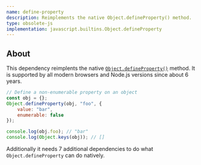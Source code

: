 ```yaml
---
name: define-property
description: Reimplements the native Object.defineProperty() method.
type: obsolete-js
implementation: javascript.builtins.Object.defineProperty
---
```


## About

This dependency reimplents the native [`Object.defineProperty()`](https://developer.mozilla.org/en-US/docs/Web/JavaScript/Reference/Global_Objects/Object/defineProperty) method. It is supported by all modern browsers and Node.js versions since about 6 years.

```js
// Define a non-enumerable property on an object
const obj = {};
Object.defineProperty(obj, "foo", {
    value: "bar",
    enumerable: false
});

console.log(obj.foo); // "bar"
console.log(Object.keys(obj)); // []
```

Additionally it needs 7 additional dependencies to do what `Object.defineProperty` can do natively.
